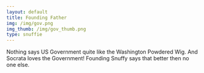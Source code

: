 ```yaml
---
layout: default
title: Founding Father
img: /img/gov.png
img_thumb: /img/gov_thumb.png
type: snuffie
---
```


Nothing says US Government quite like the Washington Powdered Wig. And Socrata loves the Government! Founding Snuffy says that better then no one else.

